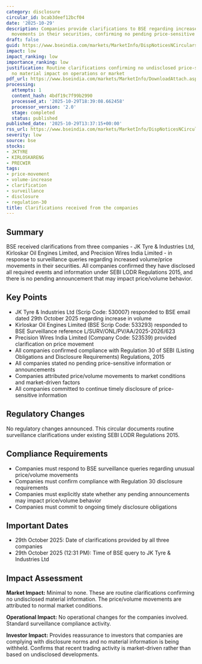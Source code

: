 ```yaml
---
category: disclosure
circular_id: bcab3deef12bcf04
date: '2025-10-29'
description: Companies provide clarifications to BSE regarding increased volume/price
  movements in their securities, confirming no pending price-sensitive information.
draft: false
guid: https://www.bseindia.com/markets/MarketInfo/DispNoticesNCirculars.aspx?Noticeid={A706E419-99DF-4EF2-91CD-4FB61FBBE434}&noticeno=20251029-49&dt=10/29/2025&icount=49&totcount=60&flag=0
impact: low
impact_ranking: low
importance_ranking: low
justification: Routine clarifications confirming no undisclosed price-sensitive information;
  no material impact on operations or market
pdf_url: https://www.bseindia.com/markets/MarketInfo/DownloadAttach.aspx?id=20251029-49&attachedId=9011e256-d6f0-4d98-b4c9-94918dbbab55
processing:
  attempts: 1
  content_hash: 4bdf19c7f99b2990
  processed_at: '2025-10-29T18:39:08.662458'
  processor_version: '2.0'
  stage: completed
  status: published
published_date: '2025-10-29T13:37:15+00:00'
rss_url: https://www.bseindia.com/markets/MarketInfo/DispNoticesNCirculars.aspx?Noticeid={A706E419-99DF-4EF2-91CD-4FB61FBBE434}&noticeno=20251029-49&dt=10/29/2025&icount=49&totcount=60&flag=0
severity: low
source: bse
stocks:
- JKTYRE
- KIRLOSKARENG
- PRECWIR
tags:
- price-movement
- volume-increase
- clarification
- surveillance
- disclosure
- regulation-30
title: Clarifications received from the companies
---
```


## Summary

BSE received clarifications from three companies - JK Tyre & Industries Ltd, Kirloskar Oil Engines Limited, and Precision Wires India Limited - in response to surveillance queries regarding increased volume/price movements in their securities. All companies confirmed they have disclosed all required events and information under SEBI LODR Regulations 2015, and there is no pending announcement that may impact price/volume behavior.

## Key Points

- JK Tyre & Industries Ltd (Scrip Code: 530007) responded to BSE email dated 29th October 2025 regarding increase in volume
- Kirloskar Oil Engines Limited (BSE Scrip Code: 533293) responded to BSE Surveillance reference L/SURV/ONL/PV/AA/2025-2026/623
- Precision Wires India Limited (Company Code: 523539) provided clarification on price movement
- All companies confirmed compliance with Regulation 30 of SEBI (Listing Obligations and Disclosure Requirements) Regulations, 2015
- All companies stated no pending price-sensitive information or announcements
- Companies attributed price/volume movements to market conditions and market-driven factors
- All companies committed to continue timely disclosure of price-sensitive information

## Regulatory Changes

No regulatory changes announced. This circular documents routine surveillance clarifications under existing SEBI LODR Regulations 2015.

## Compliance Requirements

- Companies must respond to BSE surveillance queries regarding unusual price/volume movements
- Companies must confirm compliance with Regulation 30 disclosure requirements
- Companies must explicitly state whether any pending announcements may impact price/volume behavior
- Companies must commit to ongoing timely disclosure obligations

## Important Dates

- 29th October 2025: Date of clarifications provided by all three companies
- 29th October 2025 (12:31 PM): Time of BSE query to JK Tyre & Industries Ltd

## Impact Assessment

**Market Impact:** Minimal to none. These are routine clarifications confirming no undisclosed material information. The price/volume movements are attributed to normal market conditions.

**Operational Impact:** No operational changes for the companies involved. Standard surveillance compliance activity.

**Investor Impact:** Provides reassurance to investors that companies are complying with disclosure norms and no material information is being withheld. Confirms that recent trading activity is market-driven rather than based on undisclosed developments.